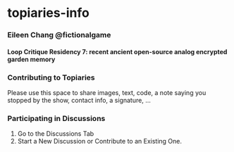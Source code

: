 # topiaries-info

### Eileen Chang @fictionalgame
#### Loop Critique Residency 7: recent ancient open-source analog encrypted garden memory

### Contributing to Topiaries
Please use this space to share images, text, code, a note saying you stopped by the show, contact info, a signature, ... 

### Participating in Discussions
1. Go to the Discussions Tab
2. Start a New Discussion or Contribute to an Existing One.


